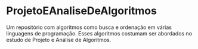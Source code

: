 # ProjetoEAnaliseDeAlgoritmos
Um repositório com algoritmos como busca e ordenação em várias linguagens de programação. Esses algoritmos costumam ser abordados no estudo de Projeto e Análise de Algoritmos.
